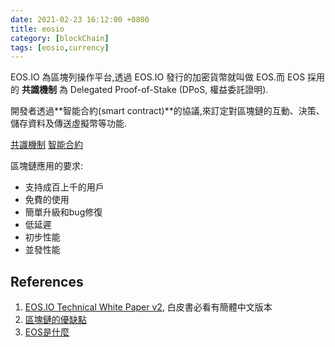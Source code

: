```yaml
---
date: 2021-02-23 16:12:00 +0800
title: eosio
category: [blockChain]
tags: [eosio,currency]
---
```


EOS.IO 為區塊列操作平台,透過 EOS.IO 發行的加密貨幣就叫做 EOS.而 EOS 採用的 **共識機制** 為 Delegated Proof-of-Stake (DPoS, 權益委託證明).

<!--more-->

開發者透過**智能合約(smart contract)**的協議,來訂定對區塊鏈的互動、決策、儲存資料及傳送虛擬幣等功能.

[共識機制](../2021-02-25-consensus)
[智能合約](2021-02-25-smart-contract.md)

區塊鏈應用的要求:

* 支持成百上千的用戶
* 免費的使用
* 簡單升級和bug修復
* 低延遲
* 初步性能
* 並發性能

## References

1. [EOS.IO Technical White Paper v2](https://github.com/EOSIO/Documentation/blob/master/zh-CN/TechnicalWhitePaper.md), 白皮書必看有簡體中文版本
2. [區塊鏈的優缺點](https://kknews.cc/tech/ygp5vmj.html)
3. [EOS是什麼](https://blockbar.io/blockchain-investment-analytics/eos%E6%98%AF%E4%BB%80%E9%BA%BC-what-is-eos/)